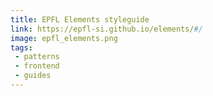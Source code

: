 ```yaml
---
title: EPFL Elements styleguide
link: https://epfl-si.github.io/elements/#/
image: epfl_elements.png
tags:
 - patterns
 - frontend
 - guides
---
```

